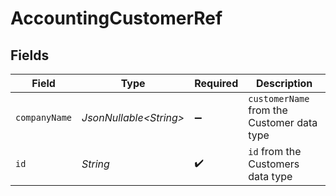 # AccountingCustomerRef


## Fields

| Field                                      | Type                                       | Required                                   | Description                                |
| ------------------------------------------ | ------------------------------------------ | ------------------------------------------ | ------------------------------------------ |
| `companyName`                              | *JsonNullable\<String>*                    | :heavy_minus_sign:                         | `customerName` from the Customer data type |
| `id`                                       | *String*                                   | :heavy_check_mark:                         | `id` from the Customers data type          |